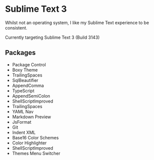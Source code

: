 # Sublime Text 3

Whilst not an operating system, I like my Sublime Text experience to be consistent.

Currently targeting Sublime Text 3 (Build 3143)

## Packages

- Package Control
- Boxy Theme
- TrailingSpaces
- SqlBeautifier
- AppendComma
- TypeScript
- AppendSemiColon
- ShellScriptImproved
- TrailingSpaces
- YAML Nav
- Markdown Preview
- JsFormat
- Git
- Indent XML
- Base16 Color Schemes
- Color Highlighter
- ShellScriptImproved
- Themes Menu Switcher

